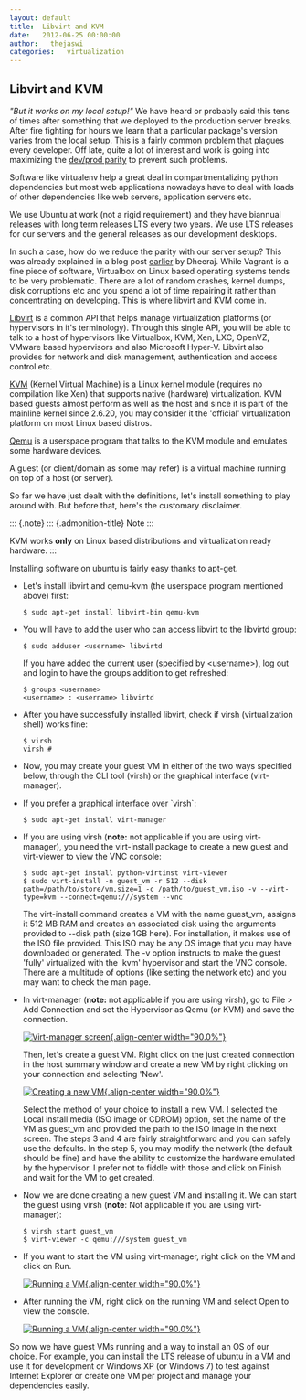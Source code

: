 ```yaml
---
layout: default
title:  Libvirt and KVM
date:   2012-06-25 00:00:00
author:   thejaswi
categories:   virtualization
---
```


Libvirt and KVM
---------------

*\"But it works on my local setup!\"* We have heard or probably said
this tens of times after something that we deployed to the production
server breaks. After fire fighting for hours we learn that a particular
package\'s version varies from the local setup. This is a fairly common
problem that plagues every developer. Off late, quite a lot of interest
and work is going into maximizing the [dev/prod
parity](http://www.12factor.net/dev-prod-parity) to prevent such
problems.

Software like virtualenv help a great deal in compartmentalizing python
dependencies but most web applications nowadays have to deal with loads
of other dependencies like web servers, application servers etc.

We use Ubuntu at work (not a rigid requirement) and they have biannual
releases with long term releases LTS every two years. We use LTS
releases for our servers and the general releases as our development
desktops.

In such a case, how do we reduce the parity with our server setup? This
was already explained in a blog post
[earlier](http://agiliq.com/blog/2012/01/brief-overview-vagrant/) by
Dheeraj. While Vagrant is a fine piece of software, Virtualbox on Linux
based operating systems tends to be very problematic. There are a lot of
random crashes, kernel dumps, disk corruptions etc and you spend a lot
of time repairing it rather than concentrating on developing. This is
where libvirt and KVM come in.

[Libvirt](http://libvirt.org/) is a common API that helps manage
virtualization platforms (or hypervisors in it\'s terminology). Through
this single API, you will be able to talk to a host of hypervisors like
Virtualbox, KVM, Xen, LXC, OpenVZ, VMware based hypervisors and also
Microsoft Hyper-V. Libvirt also provides for network and disk
management, authentication and access control etc.

[KVM](http://linux-kvm.org/) (Kernel Virtual Machine) is a Linux kernel
module (requires no compilation like Xen) that supports native
(hardware) virtualization. KVM based guests almost perform as well as
the host and since it is part of the mainline kernel since 2.6.20, you
may consider it the \'official\' virtualization platform on most Linux
based distros.

[Qemu](http://qemu.org/) is a userspace program that talks to the KVM
module and emulates some hardware devices.

A guest (or client/domain as some may refer) is a virtual machine
running on top of a host (or server).

So far we have just dealt with the definitions, let\'s install something
to play around with. But before that, here\'s the customary disclaimer.

::: {.note}
::: {.admonition-title}
Note
:::

KVM works **only** on Linux based distributions and virtualization ready
hardware.
:::

Installing software on ubuntu is fairly easy thanks to apt-get.

-   Let\'s install libvirt and qemu-kvm (the userspace program mentioned
    above) first:

        $ sudo apt-get install libvirt-bin qemu-kvm

-   You will have to add the user who can access libvirt to the libvirtd
    group:

        $ sudo adduser <username> libvirtd

    If you have added the current user (specified by \<username\>), log
    out and login to have the groups addition to get refreshed:

        $ groups <username>
        <username> : <username> libvirtd

-   After you have successfully installed libvirt, check if virsh
    (virtualization shell) works fine:

        $ virsh
        virsh #

-   Now, you may create your guest VM in either of the two ways
    specified below, through the CLI tool (virsh) or the graphical
    interface (virt-manager).
-   If you prefer a graphical interface over \`virsh\`:

        $ sudo apt-get install virt-manager

-   If you are using virsh (**note:** not applicable if you are using
    virt-manager), you need the virt-install package to create a new
    guest and virt-viewer to view the VNC console:

        $ sudo apt-get install python-virtinst virt-viewer
        $ sudo virt-install -n guest_vm -r 512 --disk path=/path/to/store/vm,size=1 -c /path/to/guest_vm.iso -v --virt-type=kvm --connect=qemu:///system --vnc

    The virt-install command creates a VM with the name guest\_vm,
    assigns it 512 MB RAM and creates an associated disk using the
    arguments provided to \--disk path (size 1GB here). For
    installation, it makes use of the ISO file provided. This ISO may be
    any OS image that you may have downloaded or generated. The -v
    option instructs to make the guest \'fully\' virtualized with the
    \'kvm\' hypervisor and start the VNC console. There are a multitude
    of options (like setting the network etc) and you may want to check
    the man page.

-   In virt-manager (**note:** not applicable if you are using virsh),
    go to File \> Add Connection and set the Hypervisor as Qemu (or KVM)
    and save the connection.

    [![Virt-manager screen](http://agiliq.com/static/dumps/images/20120625/libvirt_screen_1.png){.align-center
    width="90.0%"}](http://agiliq.com/static/dumps/images/20120625/libvirt_screen_1.png)

    Then, let\'s create a guest VM. Right click on the just created
    connection in the host summary window and create a new VM by right
    clicking on your connection and selecting \'New\'.

    [![Creating a new VM](http://agiliq.com/static/dumps/images/20120625/libvirt_screen_2.png){.align-center
    width="90.0%"}](http://agiliq.com/static/dumps/images/20120625/libvirt_screen_2.png)

    Select the method of your choice to install a new VM. I selected the
    Local install
    media (ISO image or CDROM) option, set the name of the VM as
    guest\_vm and provided the path to the ISO image in the next screen.
    The steps 3 and 4 are fairly straightforward and you can safely use
    the defaults. In the step 5, you may modify the network (the default
    should be fine) and have the ability to customize the hardware
    emulated by the hypervisor. I prefer not to fiddle with those and
    click on Finish and wait for the VM to get created.

-   Now we are done creating a new guest VM and installing it. We can
    start the guest using virsh (**note**: Not applicable if you are
    using virt-manager):

        $ virsh start guest_vm
        $ virt-viewer -c qemu:///system guest_vm

-   If you want to start the VM using virt-manager, right click on the
    VM and click on Run.

    [![Running a VM](http://agiliq.com/static/dumps/images/20120625/libvirt_screen_3.png){.align-center
    width="90.0%"}](http://agiliq.com/static/dumps/images/20120625/libvirt_screen_3.png)

-   After running the VM, right click on the running VM and select Open
    to view the console.

    [![Running a VM](http://agiliq.com/static/dumps/images/20120625/libvirt_screen_4.png){.align-center
    width="90.0%"}](http://agiliq.com/static/dumps/images/20120625/libvirt_screen_4.png)

So now we have guest VMs running and a way to install an OS of our
choice. For example, you can install the LTS release of ubuntu in a VM
and use it for development or Windows XP (or Windows 7) to test against
Internet Explorer or create one VM per project and manage your
dependencies easily.
